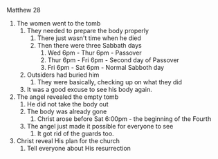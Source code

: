 
Matthew 28 

1. The women went to the tomb
    1. They needed to prepare the body properly
        1. There just wasn't time when he died
        2. Then there were three Sabbath days
            1. Wed 6pm - Thur 6pm - Passover
            2. Thur 6pm - Fri 6pm - Second day of Passover
            3. Fri 6pm - Sat 6pm - Normal Sabboth day
    2. Outsiders had buried him
        1. They were basically, checking up on what they did
    3. It was a good excuse to see his body again.
2. The angel revealed the empty tomb
    1. He did not take the body out
    2. The body was already gone
        1. Christ arose before Sat 6:00pm - the beginning of the Fourth
    3. The angel just made it possible for everyone to see
        1. It got rid of the guards too.
3. Christ reveal His plan for the church
    1. Tell everyone about His resurrection